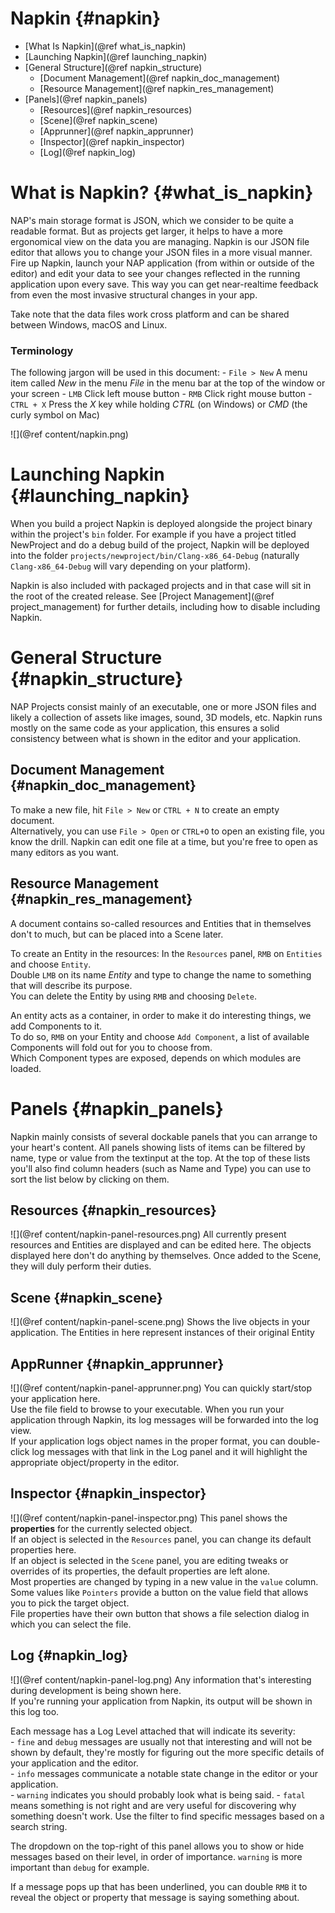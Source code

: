 Napkin {#napkin}
=======================
*	[What Is Napkin](@ref what_is_napkin)
*	[Launching Napkin](@ref launching_napkin)
*	[General Structure](@ref napkin_structure)
	* 	[Document Management](@ref napkin_doc_management)
	*	[Resource Management](@ref napkin_res_management)
*	[Panels](@ref napkin_panels)
	* [Resources](@ref napkin_resources)
	* [Scene](@ref napkin_scene)
	* [Apprunner](@ref napkin_apprunner)
	* [Inspector](@ref napkin_inspector)
	* [Log](@ref napkin_log)

What is Napkin? {#what_is_napkin}
=======================

NAP's main storage format is JSON, which we consider to be quite a readable format. But as projects get larger, it helps to have a more ergonomical view on the data you are managing. Napkin is our JSON file editor that allows you to change your JSON files in a more visual manner. Fire up Napkin, launch your NAP application (from within or outside of the editor) and edit your data to see your changes reflected in the running application upon every save. This way you can get near-realtime feedback from even the most invasive structural changes in your app.

Take note that the data files work cross platform and can be shared between Windows, macOS and Linux.

### Terminology
The following jargon will be used in this document:
	- `File > New` A menu item called *New* in the menu *File* in the menu bar at the top of the window or your screen
	- `LMB` Click left mouse button
	- `RMB` Click right mouse button
	- `CTRL + X` Press the *X* key while holding *CTRL* (on Windows) or *CMD* (the curly symbol on Mac)

![](@ref content/napkin.png)

Launching Napkin {#launching_napkin}
=======================

When you build a project Napkin is deployed alongside the project binary within the project's `bin` folder.  For example if you have a project titled NewProject and do a debug build of the project, Napkin will be deployed into the folder `projects/newproject/bin/Clang-x86_64-Debug` (naturally `Clang-x86_64-Debug` will vary depending on your platform).

Napkin is also included with packaged projects and in that case will sit in the root of the created release. See [Project Management](@ref project_management) for further details, including how to disable including Napkin.


General Structure {#napkin_structure}
=======================

NAP Projects consist mainly of an executable, one or more JSON files and likely a collection of assets like images, sound, 3D models, etc. Napkin runs mostly on the same code as your application, this ensures a solid consistency between what is shown in the editor and your application. 

Document Management {#napkin_doc_management}
-----------------------

To make a new file, hit `File > New` or `CTRL + N` to create an empty document.<br> 
Alternatively, you can use `File > Open` or `CTRL+O` to open an existing file, you know the drill.
Napkin can edit one file at a time, but you're free to open as many editors as you want.

Resource Management {#napkin_res_management}
-----------------------

A document contains so-called resources and Entities that in themselves don't to much, but can be placed into a Scene later.
 
To create an Entity in the resources:
In the `Resources` panel, `RMB` on `Entities` and choose `Entity`.<br>
Double `LMB` on its name *Entity* and type to change the name to something that will describe its purpose.<br>
You can delete the Entity by using `RMB` and choosing `Delete`.<br>

An entity acts as a container, in order to make it do interesting things, we add Components to it.<br>
To do so, `RMB` on your Entity and choose `Add Component`, a list of available Components will fold out for you to choose from.<br>
Which Component types are exposed, depends on which modules are loaded.<br>

Panels {#napkin_panels}
=======================

Napkin mainly consists of several dockable panels that you can arrange to your heart's content.
All panels showing lists of items can be filtered by name, type or value from the textinput at the top.
At the top of these lists you'll also find column headers (such as Name and Type) you can use to sort the list below by clicking on them.

Resources {#napkin_resources}
-----------------------

![](@ref content/napkin-panel-resources.png)
All currently present resources and Entities are displayed and can be edited here.
The objects displayed here don't do anything by themselves. Once added to the Scene, they will duly perform their duties. 
 
Scene {#napkin_scene}
-----------------------

![](@ref content/napkin-panel-scene.png)
Shows the live objects in your application. The Entities in here represent instances of their original Entity  

AppRunner {#napkin_apprunner}
-----------------------

![](@ref content/napkin-panel-apprunner.png)
You can quickly start/stop your application here.<br>
Use the file field to browse to your executable. When you run your application through Napkin, its log messages will be forwarded into the log view.<br>
If your application logs object names in the proper format, you can double-click log messages with that link in the Log panel and it will highlight the appropriate object/property in the editor.  
 
Inspector {#napkin_inspector}
-----------------------

![](@ref content/napkin-panel-inspector.png)
This panel shows the **properties** for the currently selected object.<br>
If an object is selected in the `Resources` panel, you can change its default properties here.<br>
If an object is selected in the `Scene` panel, you are editing tweaks or overrides of its properties, the default properties are left alone.<br>
Most properties are changed by typing in a new value in the `value` column. Some values like `Pointers` provide a button on the value field that allows you to pick the target object.<br>
File properties have their own button that shows a file selection dialog in which you can select the file. 

Log {#napkin_log}
-----------------------

![](@ref content/napkin-panel-log.png)
Any information that's interesting during development is being shown here.<br>
If you're running your application from Napkin, its output will be shown in this log too.

Each message has a Log Level attached that will indicate its severity:<br>
	- `fine` and `debug` messages are usually not that interesting and will not be shown by default, they're mostly for figuring out the more specific details of your application and the editor.<br>
	- `info` messages communicate a notable state change in the editor or your application.<br>
	- `warning` indicates you should probably look what is being said.
	- `fatal` means something is not right and are very useful for discovering why something doesn't work.
Use the filter to find specific messages based on a search string.<br>

The dropdown on the top-right of this panel allows you to show or hide messages based on their level, in order of importance. `warning` is more important than `debug` for example.
   
If a message pops up that has been underlined, you can double `RMB` it to reveal the object or property that message is saying something about.
